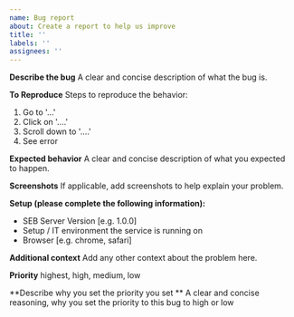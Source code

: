 ```yaml
---
name: Bug report
about: Create a report to help us improve
title: ''
labels: ''
assignees: ''
---
```


**Describe the bug**
A clear and concise description of what the bug is.

**To Reproduce**
Steps to reproduce the behavior:
1. Go to '...'
2. Click on '....'
3. Scroll down to '....'
4. See error

**Expected behavior**
A clear and concise description of what you expected to happen.

**Screenshots**
If applicable, add screenshots to help explain your problem.

**Setup (please complete the following information):**
 - SEB Server Version [e.g. 1.0.0]
 - Setup / IT environment the service is running on
 - Browser [e.g. chrome, safari]
 
**Additional context**
Add any other context about the problem here.

**Priority**
highest, high, medium, low

**Describe why you set the priority you set **
A clear and concise reasoning, why you set the priority to this bug to high or low
